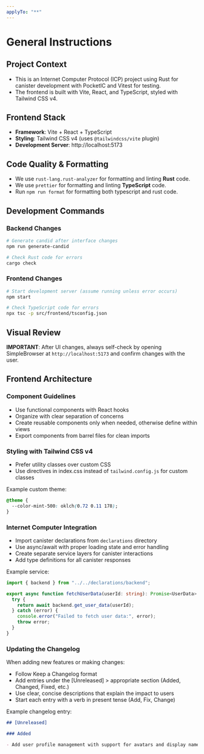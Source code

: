 ```yaml
---
applyTo: "**"
---
```


# General Instructions

## Project Context

- This is an Internet Computer Protocol (ICP) project using Rust for canister development with PocketIC and Vitest for testing.
- The frontend is built with Vite, React, and TypeScript, styled with Tailwind CSS v4.

## Frontend Stack

- **Framework**: Vite + React + TypeScript
- **Styling**: Tailwind CSS v4 (uses `@tailwindcss/vite` plugin)
- **Development Server**: http://localhost:5173

## Code Quality & Formatting

- We use `rust-lang.rust-analyzer` for formatting and linting **Rust** code.
- We use `prettier` for formatting and linting **TypeScript** code.
- Run `npm run format` for formatting both typescript and rust code.

## Development Commands

### Backend Changes

```bash
# Generate candid after interface changes
npm run generate-candid

# Check Rust code for errors
cargo check
```

### Frontend Changes

```bash
# Start development server (assume running unless error occurs)
npm start

# Check TypeScript code for errors
npx tsc -p src/frontend/tsconfig.json
```

## Visual Review

**IMPORTANT**: After UI changes, always self-check by opening SimpleBrowser at `http://localhost:5173` and confirm changes with the user.

## Frontend Architecture

### Component Guidelines

- Use functional components with React hooks
- Organize with clear separation of concerns
- Create reusable components only when needed, otherwise define within views
- Export components from barrel files for clean imports

### Styling with Tailwind CSS v4

- Prefer utility classes over custom CSS
- Use directives in index.css instead of `tailwind.config.js` for custom classes

Example custom theme:

```css
@theme {
  --color-mint-500: oklch(0.72 0.11 178);
}
```

### Internet Computer Integration

- Import canister declarations from `declarations` directory
- Use async/await with proper loading state and error handling
- Create separate service layers for canister interactions
- Add type definitions for all canister responses

Example service:

```typescript
import { backend } from "../../declarations/backend";

export async function fetchUserData(userId: string): Promise<UserData> {
  try {
    return await backend.get_user_data(userId);
  } catch (error) {
    console.error("Failed to fetch user data:", error);
    throw error;
  }
}
```

### Updating the Changelog

When adding new features or making changes:

- Follow Keep a Changelog format
- Add entries under the [Unreleased] > appropriate section (Added, Changed, Fixed, etc.)
- Use clear, concise descriptions that explain the impact to users
- Start each entry with a verb in present tense (Add, Fix, Change)

Example changelog entry:

```markdown
## [Unreleased]

### Added

- Add user profile management with support for avatars and display names
```
